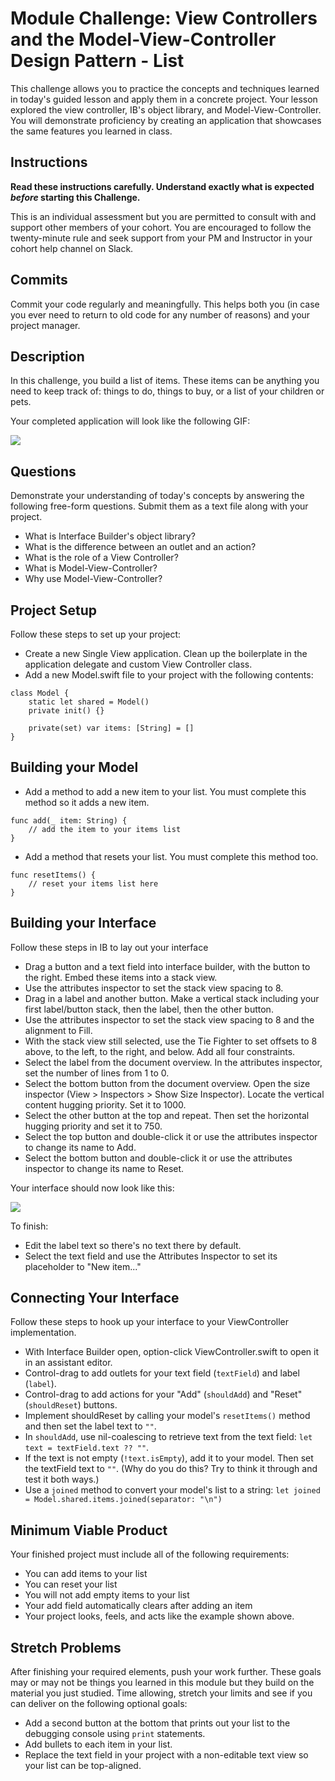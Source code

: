 # Module Challenge: View Controllers and the Model-View-Controller Design Pattern - List

This challenge allows you to practice the concepts and techniques learned in today's guided lesson and apply them in a concrete project. Your lesson explored the view controller, IB's object library, and Model-View-Controller. You will demonstrate proficiency by creating an application that showcases the same features you learned in class.

## Instructions

**Read these instructions carefully. Understand exactly what is expected _before_ starting this Challenge.**

This is an individual assessment but you are permitted to consult with and support other members of your cohort. You are encouraged to follow the twenty-minute rule and seek support from your PM and Instructor in your cohort help channel on Slack. 

## Commits

Commit your code regularly and meaningfully. This helps both you (in case you ever need to return to old code for any number of reasons) and your project manager.

## Description

In this challenge, you build a list of items. These items can be anything you need to keep track of: things to do, things to buy, or a list of your children or pets.

Your completed application will look like the following GIF:

![](Images/Finished.gif)

## Questions

Demonstrate your understanding of today's concepts by answering the following free-form questions. Submit them as a text file along with your project.

* What is Interface Builder's object library?
* What is the difference between an outlet and an action?
* What is the role of a View Controller?
* What is Model-View-Controller?
* Why use Model-View-Controller?


## Project Setup

Follow these steps to set up your project:

- Create a new Single View application. Clean up the boilerplate in the application delegate and custom View Controller class.
- Add a new Model.swift file to your project with the following contents:

```
class Model {
    static let shared = Model()
    private init() {}
    
    private(set) var items: [String] = []
}
```

## Building your Model

- Add a method to add a new item to your list. You must complete this method so it adds a new item.

```
func add(_ item: String) {
    // add the item to your items list
}
```

- Add a method that resets your list. You must complete this method too.

```
func resetItems() {
    // reset your items list here
} 
```

## Building your Interface

Follow these steps in IB to lay out your interface

- Drag a button and a text field into interface builder, with the button to the right. Embed these items into a stack view. 
- Use the attributes inspector to set the stack view spacing to 8.
- Drag in a label and another button. Make a vertical stack including your first label/button stack, then the label, then the other button.
- Use the attributes inspector to set the stack view spacing to 8 and the alignment to Fill.
- With the stack view still selected, use the Tie Fighter to set offsets to 8 above, to the left, to the right, and below. Add all four constraints.
- Select the label from the document overview. In the attributes inspector, set the number of lines from 1 to 0.
- Select the bottom button from the document overview. Open the size inspector (View > Inspectors > Show Size Inspector). Locate the vertical content hugging priority. Set it to 1000.
- Select the other button at the top and repeat. Then set the horizontal hugging priority and set it to 750.
- Select the top button and double-click it or use the attributes inspector to change its name to Add.
- Select the bottom button and double-click it or use the attributes inspector to change its name to Reset.

Your interface should now look like this:

![](Images/IBPreview.png)

To finish:

- Edit the label text so there's no text there by default.
- Select the text field and use the Attributes Inspector to set its placeholder to "New item..."

## Connecting Your Interface

Follow these steps to hook up your interface to your ViewController implementation.

- With Interface Builder open, option-click ViewController.swift to open it in an assistant editor.
- Control-drag to add outlets for your text field (`textField`) and label (`label`).
- Control-drag to add actions for your "Add" (`shouldAdd`) and "Reset" (`shouldReset`) buttons.
- Implement shouldReset by calling your model's `resetItems()` method and then set the label text to `""`.
- In `shouldAdd`, use nil-coalescing to retrieve text from the text field: `let text = textField.text ?? ""`.
- If the text is not empty (`!text.isEmpty`), add it to your model. Then set the textField text to `""`. (Why do you do this? Try to think it through and test it both ways.)
- Use a `joined` method to convert your model's list to a string: `let joined = Model.shared.items.joined(separator: "\n")`

## Minimum Viable Product

Your finished project must include all of the following requirements:

* You can add items to your list
* You can reset your list
* You will not add empty items to your list
* Your add field automatically clears after adding an item
* Your project looks, feels, and acts like the example shown above.

## Stretch Problems

After finishing your required elements, push your work further. These goals may or may not be things you learned in this module but they build on the material you just studied. Time allowing, stretch your limits and see if you can deliver on the following optional goals:

- Add a second button at the bottom that prints out your list to the debugging console using `print` statements.
- Add bullets to each item in your list.
- Replace the text field in your project with a non-editable text view so your list can be top-aligned.